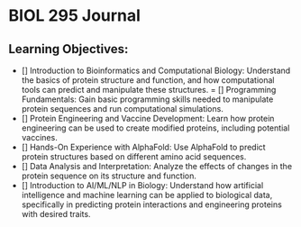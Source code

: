 # BIOL 295 Journal
## Learning Objectives:
- [] Introduction to Bioinformatics and Computational Biology: Understand the basics of protein structure and function, and how computational tools can predict and manipulate these structures.
= [] Programming Fundamentals: Gain basic programming skills needed to manipulate protein sequences and run computational simulations.
- [] Protein Engineering and Vaccine Development: Learn how protein engineering can be used to create modified proteins, including potential vaccines.
- [] Hands-On Experience with AlphaFold: Use AlphaFold to predict protein structures based on different amino acid sequences.
- [] Data Analysis and Interpretation: Analyze the effects of changes in the protein sequence on its structure and function.
- [] Introduction to AI/ML/NLP in Biology: Understand how artificial intelligence and machine learning can be applied to biological data, specifically in predicting protein interactions and engineering proteins with desired traits.
